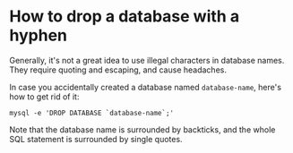 # How to drop a database with a hyphen

Generally, it's not a great idea to use illegal characters in database names.
They require quoting and escaping, and cause headaches.

In case you accidentally created a database named `database-name`, here's how to get rid of it:

```
mysql -e 'DROP DATABASE `database-name`;'
```

Note that the database name is surrounded by backticks, and the whole SQL statement is surrounded by single quotes.
